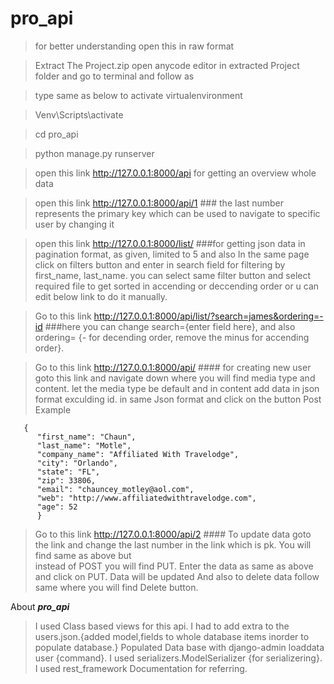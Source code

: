 # pro_api
>for better understanding open this in raw format 

>Extract The Project.zip
>open anycode editor in extracted Project folder and go to terminal and follow as

>type same as below to activate virtualenvironment

>Venv\Scripts\activate

>cd pro_api

>python manage.py runserver 

>open this link http://127.0.0.1:8000/api for getting an overview whole data

>open this link http://127.0.0.1:8000/api/1            ### the last number represents the primary key which can be used to navigate to specific user by changing it 


>open this link http://127.0.0.1:8000/list/           ###for getting json data in pagination format, as given, limited to 5 and also In the same page click on filters button 
                                                         and enter in search field for filtering by first_name, last_name.
                                                         you can select same filter button and select required file to get sorted in accending or deccending order or u can edit
                                                         below link to do it manually. 
                                                         
                                                         
>Go to this link http://127.0.0.1:8000/api/list/?search=james&ordering=-id               ###here you can change search={enter field here}, and also ordering= {- for decending 
                                                                                           order, remove the minus for accending order}.
                                                                   

>Go to this link  http://127.0.0.1:8000/api/           #### for creating new user goto this link and navigate down where you will find media type and content. 
                                                           let the media type be default and in content add data in json format exculding id. in same Json format and click
                                                           on the button Post
>Example
>                                                           
       {
          "first_name": "Chaun",
          "last_name": "Motle",
          "company_name": "Affiliated With Travelodge",
          "city": "Orlando",
          "state": "FL",
          "zip": 33806,
          "email": "chauncey_motley@aol.com",
          "web": "http://www.affiliatedwithtravelodge.com",
          "age": 52
          }                               


>
                                                       
>Go to this link  http://127.0.0.1:8000/api/2        #### To update data goto the link and change the last number in the link which is pk. You will find same as above but  
                                                     instead of POST you will find PUT. Enter the data as same as above and click on PUT. Data will be updated
                                                         And also to delete data follow same where you will find Delete button.
                                                    
                                                    
                                                    
                                                    
                                                    
                                                    
                                                    
                                                    
 About ***pro_api***
 >I used Class based views for this api.
 >I had to add extra to the users.json.{added model,fields to whole database items inorder to populate database.}
 >Populated Data base with django-admin loaddata user {command}.
 >I used serializers.ModelSerializer {for serializering}.
 >I used rest_framework Documentation for referring.
                                                    
                                                    
                                                    
                         
                                                    

                                                    
                                                    
                                                    

